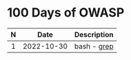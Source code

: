 # 100 Days of OWASP
|  N  | Date | Description|
|:---:| :---:| :---:      |
|1|2022-10-30| bash - [grep](./grep.md) |
